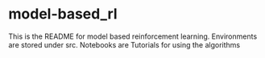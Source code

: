 # model-based_rl
This is the README for model based reinforcement learning. Environments are stored under src. Notebooks are Tutorials for using the algorithms
